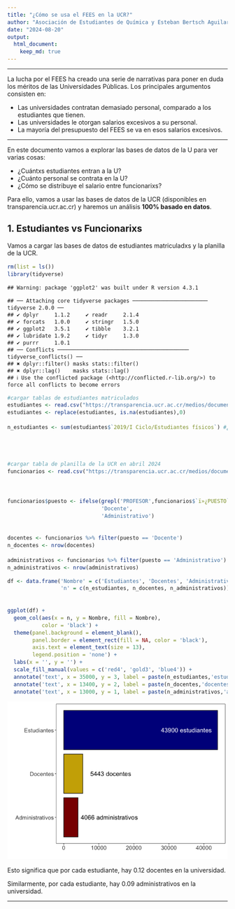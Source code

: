 ```yaml
---
title: "¿Cómo se usa el FEES en la UCR?"
author: "Asociación de Estudiantes de Química y Esteban Bertsch Aguilar"
date: "2024-08-20"
output: 
  html_document:
    keep_md: true
---
```

---

La lucha por el FEES ha creado una serie de narrativas para poner en duda los méritos de las Universidades Públicas. Los principales argumentos consisten en:

- Las universidades contratan demasiado personal, comparado a los estudiantes que tienen.
- Las universidades le otorgan salarios excesivos a su personal.
- La mayoría del presupuesto del FEES se va en esos salarios excesivos.

---

En este documento vamos a explorar las bases de datos de la U para ver varias cosas:

- ¿Cuántxs estudiantes entran a la U?
- ¿Cuánto personal se contrata en la U?
- ¿Cómo se distribuye el salario entre funcionarixs?


Para ello, vamos a usar las bases de datos de la UCR (disponibles en transparencia.ucr.ac.cr) y haremos un análisis **100% basado en datos**.



## **1. Estudiantes vs Funcionarixs**

Vamos a cargar las bases de datos de estudiantes matriculadxs y la planilla de la UCR.


```r
rm(list = ls())
library(tidyverse)
```

```
## Warning: package 'ggplot2' was built under R version 4.3.1
```

```
## ── Attaching core tidyverse packages ──────────────────────── tidyverse 2.0.0 ──
## ✔ dplyr     1.1.2     ✔ readr     2.1.4
## ✔ forcats   1.0.0     ✔ stringr   1.5.0
## ✔ ggplot2   3.5.1     ✔ tibble    3.2.1
## ✔ lubridate 1.9.2     ✔ tidyr     1.3.0
## ✔ purrr     1.0.1     
## ── Conflicts ────────────────────────────────────────── tidyverse_conflicts() ──
## ✖ dplyr::filter() masks stats::filter()
## ✖ dplyr::lag()    masks stats::lag()
## ℹ Use the conflicted package (<http://conflicted.r-lib.org/>) to force all conflicts to become errors
```

```r
#cargar tablas de estudiantes matriculados
estudiantes <- read.csv("https://transparencia.ucr.ac.cr/medios/documentos/2020/estudiantes-fi%CC%81sicos-matri%CC%81culados.csv",fileEncoding='latin1',check.names=F, sep = ';')
estudiantes <- replace(estudiantes, is.na(estudiantes),0)

n_estudiantes <- sum(estudiantes$`2019/I Ciclo/Estudiantes físicos`) #¿cuántos estudiantes matricularon en el primer semestre del 2019?




#cargar tabla de planilla de la UCR en abril 2024
funcionarios <- read.csv("https://transparencia.ucr.ac.cr/medios/documentos/2024/planilla-2024-04.csv",fileEncoding='latin1',check.names=F, sep = ';')



funcionarios$puesto <- ifelse(grepl('PROFESOR',funcionarios$`ï»¿PUESTO`) == TRUE,
                              'Docente',
                              'Administrativo')


docentes <- funcionarios %>% filter(puesto == 'Docente')
n_docentes <- nrow(docentes)

administrativos <- funcionarios %>% filter(puesto == 'Administrativo')
n_administrativos <- nrow(administrativos)
```



```r
df <- data.frame('Nombre' = c('Estudiantes', 'Docentes', 'Administrativos'),
                 'n' = c(n_estudiantes, n_docentes, n_administrativos))


ggplot(df) + 
  geom_col(aes(x = n, y = Nombre, fill = Nombre),
           color = 'black') + 
  theme(panel.background = element_blank(),
        panel.border = element_rect(fill = NA, color = 'black'),
        axis.text = element_text(size = 13),
        legend.position = 'none') + 
  labs(x = '', y = '') + 
  scale_fill_manual(values = c('red4', 'gold3', 'blue4')) + 
  annotate('text', x = 35000, y = 3, label = paste(n_estudiantes,'estudiantes'), color = 'white', size = 5) + 
  annotate('text', x = 13400, y = 2, label = paste(n_docentes,'docentes'), size = 5) + 
  annotate('text', x = 13000, y = 1, label = paste(n_administrativos,'administrativos'), size = 5)
```

![](README_figs/README-unnamed-chunk-2-1.png)<!-- -->

Esto significa que por cada estudiante, hay 0.12 docentes en la universidad.

Similarmente, por cada estudiante, hay 0.09 administrativos en la universidad.


---




